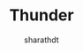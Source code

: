 ---
title: Thunder
github: https://github.com/sharu725/thunder
demo: http://webjeda.com/thunder/
author: sharathdt
ssg:
  - Jekyll
cms:
  - No Cms
---
